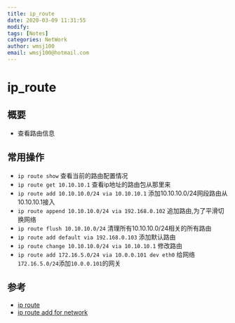 ```yaml
---
title: ip_route
date: 2020-03-09 11:31:55
modify: 
tags: [Notes]
categories: NetWork
author: wmsj100
email: wmsj100@hotmail.com
---
```


# ip_route

## 概要

- 查看路由信息

## 常用操作

- `ip route show` 查看当前的路由配置情况
- `ip route get 10.10.10.1` 查看ip地址的路由包从那里来
- `ip route add 10.10.10.0/24 via 10.10.10.1` 添加10.10.10.0/24网段路由从10.10.10.1接入
- `ip route append 10.10.10.0/24 via 192.168.0.102` 追加路由,为了平滑切换网络
- `ip route flush 10.10.10.0/24` 清理所有10.10.10.0/24相关的所有路由
- `ip route add default via 192.168.0.103` 添加默认路由
- `ip route change 10.10.10.0/24 via 10.10.10.1` 修改路由
- `ip route add 172.16.5.0/24 via 10.0.0.101 dev eth0` 给网络`172.16.5.0/24`添加`10.0.0.101`的网关

## 参考

- [ip route](https://baijiahao.baidu.com/s?id=1618978745521215381&wfr=spider&for=pc)
- [ip route add for network](https://my.esecuredata.com/index.php?/knowledgebase/article/2/add-a-static-route-on-centos)
